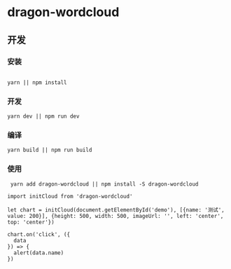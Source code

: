# dragon-wordcloud

## 开发
### 安装
```

yarn || npm install
```
### 开发
```
yarn dev || npm run dev
```
### 编译
```
yarn build || npm run build
```

### 使用

```
 yarn add dragon-wordcloud || npm install -S dragon-wordcloud
```

```
import initCloud from 'dragon-wordcloud'

let chart = initCloud(document.getElementById('demo'), [{name: '测试', value: 200}], {height: 500, width: 500, imageUrl: '', left: 'center', top: 'center'})

chart.on('click', ({
  data
}) => {
  alert(data.name)
})
```

